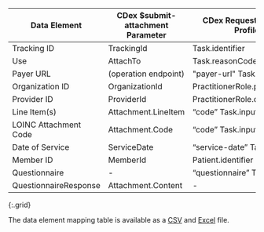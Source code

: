 <!-- q-attachments_to_requests.md
*****************************************************************************************************
*                                  WARNING: DO NOT EDIT THIS FILE                                   *
*                                                                                                   *
* This file is generated by csv_to_markdown_tabler.ipynb. Any edits you make to this file will be   *
* overwritten                                                                                       *
* To change the contents of this file, edit input/images/data-element-mapping.csv                     *
*****************************************************************************************************
-->

| Data Element | CDex $submit-attachment Parameter | CDex Request Attachment Task Profile Element |
|--------|-------|---------|
| Tracking ID | TrackingId | Task.identifier |
| Use | AttachTo | Task.reasonCode |
| Payer URL | (operation endpoint) | "payer-url" Task.input |
| Organization ID | OrganizationId | <span class="bg-success" markdown="1">PractitionerRole.practitioner.identifier</span><!-- new-content --> |
| Provider ID | ProviderId | <span class="bg-success" markdown="1">PractitionerRole.organization.identifier</span><!-- new-content --> |
| Line Item(s) | Attachment.LineItem | “code” Task.input.extension |
| LOINC Attachment Code | Attachment.Code | “code” Task.input |
| Date of Service | ServiceDate | “service-date” Task.input |
| Member ID | MemberId | Patient.identifier |
| <span class="bg-success" markdown="1">Questionnaire</span><!-- new-content --> | - | <span class="bg-success" markdown="1">“questionnaire” Task.input </span><!-- new-content --> |
| <span class="bg-success" markdown="1">QuestionnaireResponse</span><!-- new-content --> | <span class="bg-success" markdown="1">Attachment.Content</span><!-- new-content --> | - |
{:.grid}

The data element mapping table is available as a [CSV](data-element-mapping.csv) and [Excel](data-element-mapping.xlsx) file.